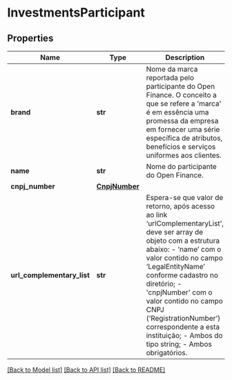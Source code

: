 # InvestmentsParticipant

## Properties
Name | Type | Description | Notes
------------ | ------------- | ------------- | -------------
**brand** | **str** | Nome da marca reportada pelo participante do Open Finance. O conceito a que se refere a &#x27;marca&#x27; é em essência uma promessa da empresa em fornecer uma série específica de atributos, benefícios e serviços uniformes aos clientes. | 
**name** | **str** | Nome do participante do Open Finance. | 
**cnpj_number** | [**CnpjNumber**](CnpjNumber.md) |  | 
**url_complementary_list** | **str** | Espera-se que valor de retorno, após acesso ao link ‘urlComplementaryList’, deve ser array de objeto com a estrutura abaixo:  - ‘name’ com o valor contido no campo ‘LegalEntityName’ conforme cadastro no diretório;  - &#x27;cnpjNumber&#x27; com o valor contido no campo CNPJ (‘RegistrationNumber’) correspondente a esta instituição;  - Ambos do tipo string;  - Ambos obrigatórios.  | [optional] 

[[Back to Model list]](../README.md#documentation-for-models) [[Back to API list]](../README.md#documentation-for-api-endpoints) [[Back to README]](../README.md)

